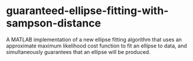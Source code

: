 # guaranteed-ellipse-fitting-with-sampson-distance
A MATLAB implementation of a new ellipse fitting algorithm that uses an approximate maximum likelihood cost function to fit an ellipse to data, and simultaneously guarantees that an ellipse will be produced. 
